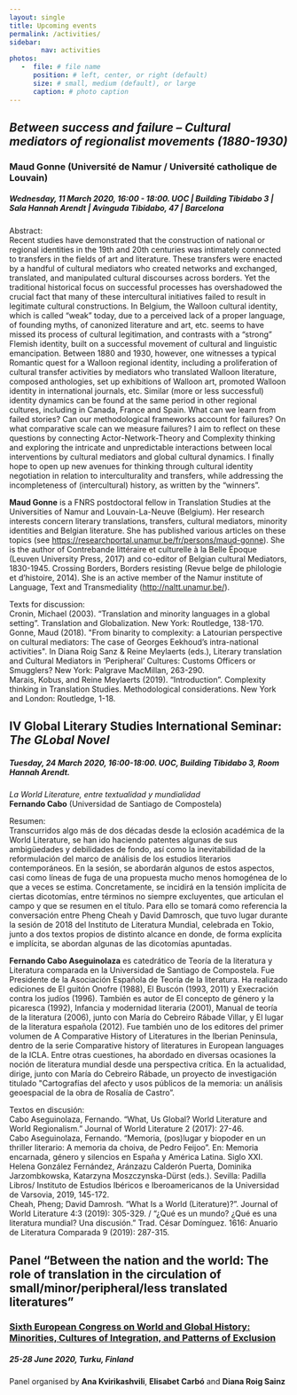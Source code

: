 ```yaml
---
layout: single
title: Upcoming events
permalink: /activities/
sidebar:
        nav: activities
photos:
   -  file: # file name
      position: # left, center, or right (default)
      size: # small, medium (default), or large
      caption: # photo caption  
---
```

## *Between success and failure – Cultural mediators of regionalist movements (1880-1930)*
### Maud Gonne (Université de Namur / Université catholique de Louvain)
##### Wednesday, 11 March 2020, 16:00 - 18:00. UOC | Building Tibidabo 3 | Sala Hannah Arendt | Avinguda Tibidabo, 47 | Barcelona


Abstract:  
Recent studies have demonstrated that the construction of national or regional identities in the 19th and 20th centuries was intimately connected to transfers in the fields of art and literature. These transfers were enacted by a handful of cultural mediators who created networks and exchanged, translated, and manipulated cultural discourses across borders. Yet the traditional historical focus on successful processes has overshadowed the crucial fact that many of these intercultural initiatives failed to result in legitimate cultural constructions. In Belgium, the Walloon cultural identity, which is called “weak” today, due to a perceived lack of a proper language, of founding myths, of canonized literature and art, etc. seems to have missed its process of cultural legitimation, and contrasts with a “strong” Flemish identity, built on a successful movement of cultural and linguistic emancipation. Between 1880 and 1930, however, one witnesses a typical Romantic quest for a Walloon regional identity, including a proliferation of cultural transfer activities by mediators who translated Walloon literature, composed anthologies, set up exhibitions of Walloon art, promoted Walloon identity in international journals, etc. Similar (more or less successful) identity dynamics can be found at the same period in other regional cultures, including in Canada, France and Spain. What can we learn from failed stories? Can our methodological frameworks account for failures? On what comparative scale can we measure failures? I aim to reflect on these questions by connecting Actor-Network-Theory and Complexity thinking and exploring the intricate and unpredictable interactions between local interventions by cultural mediators and global cultural dynamics. I finally hope to open up new avenues for thinking through cultural identity negotiation in relation to interculturality and transfers, while addressing the incompleteness of (intercultural) history, as written by the “winners”.

**Maud Gonne** is a FNRS postdoctoral fellow in Translation Studies at the Universities of Namur and Louvain-La-Neuve (Belgium). Her research interests concern literary translations, transfers, cultural mediators, minority identities and Belgian literature. She has published various articles on these topics (see https://researchportal.unamur.be/fr/persons/maud-gonne). She is the author of Contrebande littéraire et culturelle à la Belle Époque (Leuven University Press, 2017) and co-editor of Belgian cultural Mediators, 1830-1945. Crossing Borders, Borders resisting (Revue belge de philologie et d’histoire, 2014). She is an active member of the Namur institute of Language, Text and Transmediality (http://naltt.unamur.be/).


Texts for discussion:  
Cronin, Michael (2003). “Translation and minority languages in a global setting”. Translation and Globalization. New York: Routledge, 138-170.  
Gonne, Maud (2018). "From binarity to complexity: a Latourian perspective on cultural mediators: The case of Georges Eekhoud’s intra-national activities". In Diana Roig Sanz & Reine Meylaerts (eds.), Literary translation and Cultural Mediators in ‘Peripheral’ Cultures: Customs Officers or Smugglers?  New York: Palgrave MacMillan, 263-290.  
Marais, Kobus, and Reine Meylaerts (2019). “Introduction”. Complexity thinking in Translation Studies. Methodological considerations. New York and London: Routledge, 1-18.


## IV Global Literary Studies International Seminar: *The GLobal Novel*

##### Tuesday, 24 March 2020, 16:00-18:00. UOC, Building Tibidabo 3, Room Hannah Arendt.

*La World Literature, entre textualidad y mundialidad*  
**Fernando Cabo** (Universidad de Santiago de Compostela)

Resumen:  
Transcurridos algo más de dos décadas desde la eclosión académica de la World Literature, se han ido haciendo patentes algunas de sus ambigüedades y debilidades de fondo, así como la inevitabilidad de la reformulación del marco de análisis de los estudios literarios contemporáneos. En la sesión, se abordarán algunos de estos aspectos, casi como líneas de fuga de una propuesta mucho menos homogénea de lo que a veces se estima. Concretamente, se incidirá en la tensión implícita de ciertas dicotomías, entre términos no siempre excluyentes, que articulan el campo y que se resumen en el título. Para ello se tomará como referencia la conversación entre Pheng Cheah y David Damrosch, que tuvo lugar durante la sesión de 2018 del Instituto de Literatura Mundial, celebrada en Tokio, junto a dos textos propios de distinto alcance en donde, de forma explícita e implícita, se abordan algunas de las dicotomías apuntadas.


**Fernando Cabo Aseguinolaza** es catedrático de Teoría de la literatura y Literatura comparada en la Universidad de Santiago de Compostela. Fue Presidente de la Asociación Española de Teoría de la literatura. Ha realizado ediciones de El guitón Onofre (1988), El Buscón (1993, 2011) y Execración contra los judíos (1996). También es autor de El concepto de género y la picaresca (1992), Infancia y modernidad literaria (2001), Manual de teoría de la literatura (2006), junto con María do Cebreiro Rábade Villar, y El lugar de la literatura española (2012). Fue también uno de los editores del primer volumen de A Comparative History of Literatures in the Iberian Peninsula, dentro de la serie Comparative history of literatures in European languages de la ICLA. Entre otras cuestiones, ha abordado en diversas ocasiones la noción de literatura mundial desde una perspectiva crítica. En la actualidad, dirige, junto con María do Cebreiro Rábade, un proyecto de investigación titulado "Cartografías del afecto y usos públicos de la memoria: un análisis geoespacial de la obra de Rosalía de Castro”.

Textos en discusión:  
Cabo Aseguinolaza, Fernando. “What, Us Global? World Literature and World Regionalism.” Journal of World Literature 2 (2017): 27-46.  
Cabo Aseguinolaza, Fernando. “Memoria, (pos)lugar y biopoder en un thriller literario: A memoria da choiva, de Pedro Feijoo”. En: Memoria encarnada, género y silencios en España y América Latina. Siglo XXI. Helena González Fernández, Aránzazu Calderón Puerta, Dominika Jarzombkowska, Katarzyna Moszczynska-Dürst (eds.). Sevilla: Padilla Libros/ Instituto de Estudios Ibéricos e Iberoamericanos de la Universidad de Varsovia, 2019, 145-172.  
Cheah, Pheng; David Damrosh. “What Is a World (Literature)?”. Journal of World Literature 4:3 (2019): 305-329. / “¿Qué es un mundo? ¿Qué es una literatura mundial? Una discusión.” Trad. César Domínguez. 1616: Anuario de Literatura Comparada 9 (2019): 287-315.


## Panel  “Between the nation and the world: The role of translation in the circulation of small/minor/peripheral/less translated literatures”

### [Sixth European Congress on World and Global History: Minorities, Cultures of Integration, and Patterns of Exclusion](https://research.uni-leipzig.de/eniugh/congress/)

##### 25-28 June 2020, Turku, Finland  

Panel organised by **Ana Kvirikashvili**, **Elisabet Carbó** and **Diana Roig Sainz**
